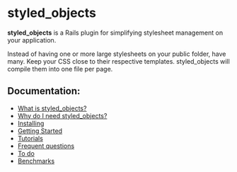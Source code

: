 # styled_objects

__styled_objects__ is a Rails plugin for simplifying stylesheet management on your application.

Instead of having one or more large stylesheets on your public folder, have many.
Keep your CSS close to their respective templates. styled_objects will compile them into one file per page.

## Documentation:

* [What is styled_objects?](http://wiki.github.com/pgte/styled_objects#what)
* [Why do I need styled_objects?](http://wiki.github.com/pgte/styled_objects#why)
* [Installing](http://wiki.github.com/pgte/styled_objects/installing)
* [Getting Started](http://wiki.github.com/pgte/styled_objects/getting-started)
* [Tutorials](http://wiki.github.com/pgte/styled_objects/tutorials)
* [Frequent questions](http://wiki.github.com/pgte/styled_objects/frequent-questions)
* [To do](http://wiki.github.com/pgte/styled_objects/to-do)
* [Benchmarks](http://wiki.github.com/pgte/styled_objects/benchmarks)